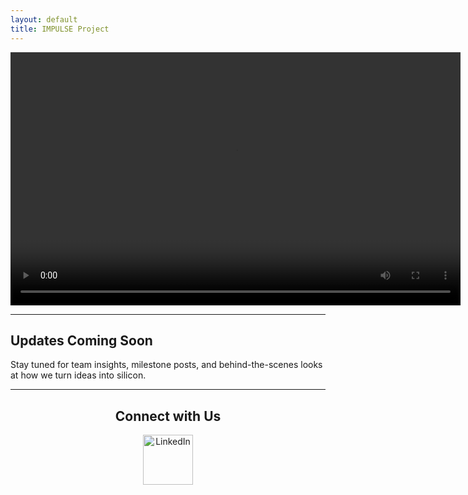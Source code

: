 ```yaml
---
layout: default
title: IMPULSE Project
---
```


<!-- VIDEO FIRST -->
<p align="center">
  <video width="720" height="405" controls>
    <source src="{{ site.baseurl }}/assets/images/impulse_logo_Final_Scene.mp4" type="video/mp4">
    Your browser does not support the video tag.
  </video>
</p>

---

## Updates Coming Soon

Stay tuned for team insights, milestone posts, and behind-the-scenes looks at how we turn ideas into silicon.

---


<h2 align="center">Connect with Us</h2>

<p align="center">
  <a href="https://www.linkedin.com/company/impulse-hochschule-reutlingen" target="_blank">
    <img src="{{ site.baseurl }}/assets/images/linkedin-icon1.png" alt="LinkedIn" width="80"/>
  </a>
</p>
